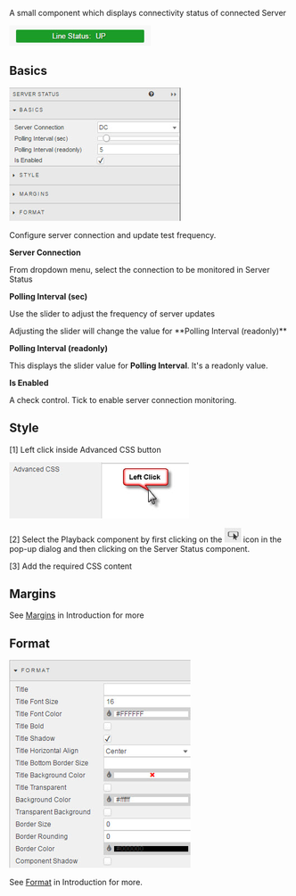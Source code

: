 A small component which displays connectivity status of connected Server

![Screenshot](img/serverstatushtmllight.jpg)

## Basics

![Screenshot](img/serverstatusmenu.jpg)

Configure server connection and update test frequency.

**Server Connection**

From dropdown menu, select the connection to be monitored in Server Status

**Polling Interval (sec)**

 Use the slider to adjust the frequency of server updates

 <aside class="notice">Adjusting the slider will change the value for **Polling Interval (readonly)**</aside>

**Polling Interval (readonly)**

 This displays the slider value for **Polling Interval**. It's a readonly value.

**Is Enabled**

 A check control. Tick to enable server connection monitoring.

## Style

[1] Left click inside Advanced CSS button

![Screenshot](img/leftclickcss.jpg)

[2] Select the Playback component by first clicking on the ![Screenshot](img/cssselecticon.jpg) icon in the pop-up dialog and then clicking on the Server Status component. 

[3] Add the required CSS content

## Margins

See [Margins](introduction.md#margins) in Introduction for more

## Format

![Screenshot](img/mapformat.jpg)

See [Format](introduction.md#format) in Introduction for more.

